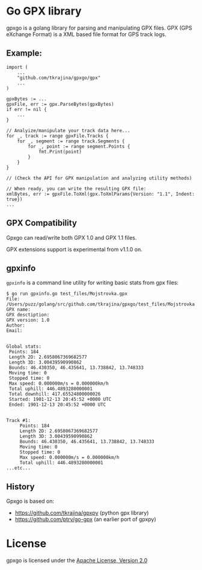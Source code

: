 # Go GPX library

gpxgo is a golang library for parsing and manipulating GPX files. GPX (GPS eXchange Format) is a XML based file format for GPS track logs. 

## Example:

    import (
        ...
        "github.com/tkrajina/gpxgo/gpx"
        ...
    )

    gpxBytes := ...
	gpxFile, err := gpx.ParseBytes(gpxBytes)
	if err != nil {
        ...
	}

    // Analyize/manipulate your track data here...
	for _, track := range gpxFile.Tracks {
		for _, segment := range track.Segments {
			for _, point := range segment.Points {
				fmt.Print(point)
			}
		}
	}

    // (Check the API for GPX manipulation and analyzing utility methods)

    // When ready, you can write the resulting GPX file:
	xmlBytes, err := gpxFile.ToXml(gpx.ToXmlParams{Version: "1.1", Indent: true})
    ...

## GPX Compatibility

Gpxgo can read/write both GPX 1.0 and GPX 1.1 files.

GPX extensions support is experimental from v1.1.0 on.

## gpxinfo

`gpxinfo` is a command line utility for writing basic stats from gpx files:

    $ go run gpxinfo.go test_files/Mojstrovka.gpx
    File: /Users/puzz/golang/src/github.com/tkrajina/gpxgo/test_files/Mojstrovka.gpx
    GPX name:
    GPX desctiption:
    GPX version: 1.0
    Author:
    Email:


    Global stats:
     Points: 184
     Length 2D: 2.6958067369682577
     Length 3D: 3.00439590990862
     Bounds: 46.430350, 46.435641, 13.738842, 13.748333
     Moving time: 0
     Stopped time: 0
     Max speed: 0.000000m/s = 0.000000km/h
     Total uphill: 446.4893280000001
     Total downhill: 417.65524800000026
     Started: 1901-12-13 20:45:52 +0000 UTC
     Ended: 1901-12-13 20:45:52 +0000 UTC


    Track #1:
         Points: 184
         Length 2D: 2.6958067369682577
         Length 3D: 3.00439590990862
         Bounds: 46.430350, 46.435641, 13.738842, 13.748333
         Moving time: 0
         Stopped time: 0
         Max speed: 0.000000m/s = 0.000000km/h
         Total uphill: 446.4893280000001
    ...etc...

## History

Gpxgo is based on:

 * https://github.com/tkrajina/gpxpy (python gpx library)
 * https://github.com/ptrv/go-gpx (an earlier port of gpxpy)

# License

gpxgo is licensed under the [Apache License, Version 2.0](http://www.apache.org/licenses/LICENSE-2.0)

